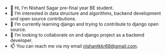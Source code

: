- 👋 Hi, I’m Nishant Sagar pre-final year BE student.
- 👀 I’m interested in data structure and algorithms, backend development and open source contributions.
- 🌱 I’m currently learning django and trying to contribute to django open source.
- 💞️ I’m looking to collaborate on and django project as a backend developer.
- 📫 You can reach me via my email nishantkkr68@gmail.com.

<!---
Nishant-Sagar/Nishant-Sagar is a ✨ special ✨ repository because its `README.md` (this file) appears on your GitHub profile.
You can click the Preview link to take a look at your changes.
--->
